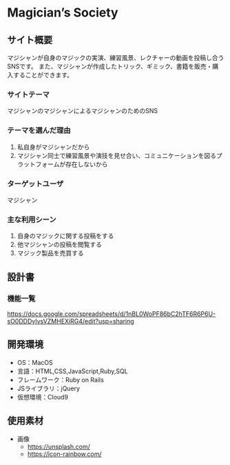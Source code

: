 # Magician’s Society

## サイト概要
マジシャンが自身のマジックの実演、練習風景、レクチャーの動画を投稿し合うSNSです。
また、マジシャンが作成したトリック、ギミック、書籍を販売・購入することができます。

### サイトテーマ
マジシャンのマジシャンによるマジシャンのためのSNS

### テーマを選んだ理由
1. 私自身がマジシャンだから
2. マジシャン同士で練習風景や演技を見せ合い、コミュニケーションを図るプラットフォームが存在しないから

### ターゲットユーザ
マジシャン

### 主な利用シーン
1. 自身のマジックに関する投稿をする
2. 他マジシャンの投稿を閲覧する
3. マジック製品を売買する

## 設計書

### 機能一覧
https://docs.google.com/spreadsheets/d/1nBL0WoPF86bC2hTF6R6P6U-sO0DDDyIvsVZMHEXiRG4/edit?usp=sharing

## 開発環境
- OS：MacOS
- 言語：HTML,CSS,JavaScript,Ruby,SQL
- フレームワーク：Ruby on Rails
- JSライブラリ：jQuery
- 仮想環境：Cloud9

## 使用素材
- 画像
  - https://unsplash.com/
  - https://icon-rainbow.com/
